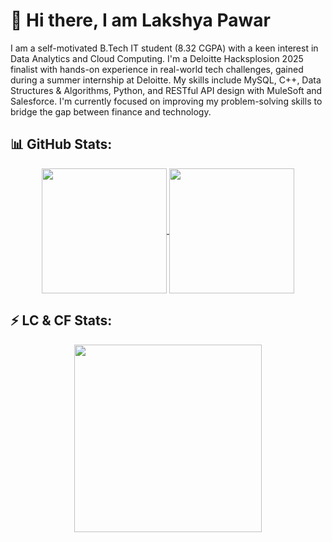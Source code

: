 # 👋 Hi there, I am Lakshya Pawar

I am a self-motivated B.Tech IT student (8.32 CGPA) with a keen interest in Data Analytics and Cloud Computing. I'm a Deloitte Hacksplosion 2025 finalist with hands-on experience in real-world tech challenges, gained during a summer internship at Deloitte. My skills include MySQL, C++, Data Structures & Algorithms, Python, and RESTful API design with MuleSoft and Salesforce. I'm currently focused on improving my problem-solving skills to bridge the gap between finance and technology.

## 📊 GitHub Stats:
<div align="center">
  <a href="https://github.com/Lakshya-Pawar">
    <img height=200 align="center" src="https://github-readme-stats.vercel.app/api?username=Lakshya-Pawar&theme=blueberry&show_icons=true&hide_border=true&count_private=true&rank_icon=github&hide=stars,issues&show=prs_merged_percentage" />
  </a>
  <a href="https://github.com/Lakshya-Pawar">
    <img height=200 align="center" src="https://github-readme-stats.vercel.app/api/top-langs/?username=Lakshya-Pawar&theme=blueberry&hide_border=true&include_all_commits=true&count_private=true&layout=compact&card_width=250&langs_count=8" />
  </a>
</div>

## ⚡ LC & CF Stats:
<div align="center">
  <a href="https://leetcode.com/lakshyapawar07/">
    <img height=300 align="center" src="https://leetcard.jacoblin.cool/lakshyapawar07?theme=dark&font=ABeeZee&ext=contest" />
  </a>
</div>

<!--
**Lakshya-Pawar/Lakshya-Pawar** is a ✨ _special_ ✨ repository because its `README.md` (this file) appears on your GitHub profile.

Here are some ideas to get you started:

- 🔭 I’m currently working on ...
- 🌱 I’m currently learning ...
- 👯 I’m looking to collaborate on ...
- 🤔 I’m looking for help with ...
- 💬 Ask me about ...
- 📫 How to reach me: ...
- 😄 Pronouns: ...
- ⚡ Fun fact: ...
-->
